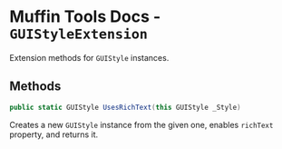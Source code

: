 # Muffin Tools Docs - `GUIStyleExtension`

Extension methods for `GUIStyle` instances.

## Methods

```cs
public static GUIStyle UsesRichText(this GUIStyle _Style)
```

Creates a new `GUIStyle` instance from the given one, enables `richText` property, and returns it.
